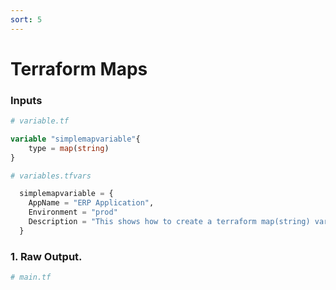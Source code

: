 ```yaml
---
sort: 5
---
```


# Terraform Maps

### Inputs

```terraform
# variable.tf

variable "simplemapvariable"{
    type = map(string)
}
```

```terraform
# variables.tfvars

  simplemapvariable = {
    AppName = "ERP Application",
    Environment = "prod"
    Description = "This shows how to create a terraform map(string) variable"
  }

```

### 1. Raw Output.

```terraform
# main.tf


```

```console



```